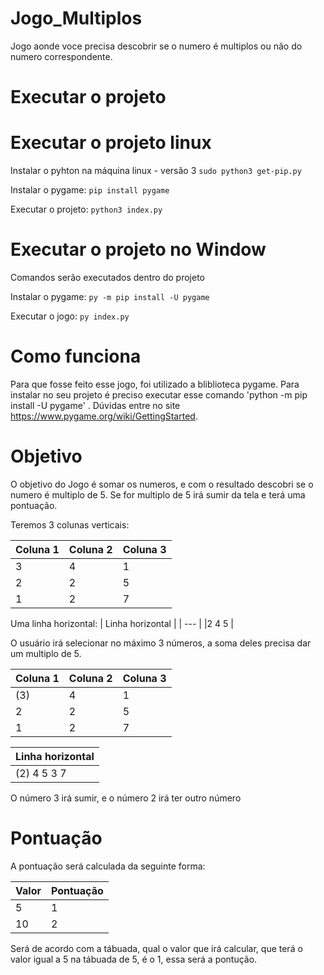 # Jogo_Multiplos

Jogo aonde voce precisa descobrir se o numero é multiplos ou não do numero correspondente.

# Executar o projeto

# Executar o projeto linux
Instalar o pyhton na máquina linux - versão 3
```sudo python3 get-pip.py```

Instalar o pygame:
```pip install pygame```

Executar o projeto:
```python3 index.py```

# Executar o projeto no Window

Comandos serão executados dentro do projeto

Instalar o pygame:
```py -m pip install -U pygame```

Executar o jogo:
```py index.py```

# Como funciona

Para que fosse feito esse jogo, foi utilizado a bliblioteca pygame. Para instalar no seu projeto é preciso executar esse comando 'python -m pip install -U pygame' .
Dúvidas entre no site https://www.pygame.org/wiki/GettingStarted.

# Objetivo

O objetivo do Jogo é somar os numeros, e com o resultado descobri se o numero é multiplo de 5. Se for multiplo de 5 irá sumir da tela e terá uma pontuação.

Teremos 3 colunas verticais:

| Coluna 1 | Coluna 2 | Coluna 3 |
| --- | ---- | ----|
| 3   |  4   |  1  |
|2    |  2   |    5|
|1    | 2    |    7|

Uma linha horizontal:
| Linha horizontal  |
| ---      |
|2   4  5  |

O usuário irá selecionar no máximo 3 números, a soma deles precisa dar um multiplo de 5.

| Coluna 1 | Coluna 2 | Coluna 3 |
| --- | ---- | ----|
| (3)   |  4   |  1  |
|2    |  2   |    5|
|1    | 2    |    7|

| Linha horizontal  |
| ---               |
|(2)   4  5 3 7       |

O número 3 irá sumir, e o número 2 irá ter outro número

# Pontuação

A pontuação será calculada da seguinte forma:

| Valor | Pontuação |
| ---   | ----      |
| 5     |  1        |
| 10    |  2        |

Será de acordo com a tábuada, qual o valor que irá calcular, que terá o valor igual a 5 na tábuada de 5, é o 1, essa será a pontução.